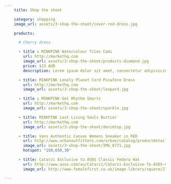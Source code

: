 ```yaml
---
    title: Shop the shoot

    category: shopping
    image_url: assets/3-shop-the-shoot/cover-red-dress.jpg

    products:

      # Cherry dress

      - title : MINKPINK Watercolour Tiles Cami
        url: http://markethq.com
        image_url: assets/3-shop-the-shoot/products-diamond.jpg
        price: $15 AUD
        description: Lorem ipsum dolor sit amet, consectetur adipisicing elit, sed do eiusmod tempor incididunt ut labore et dolore magna aliqua. Ut enim ad minim veniam, quis nostrud exercitation ullamco laboris nisi ut aliquip ex ea commodo consequat. Duis aute irure dolor in reprehenderit in voluptate velit esse cillum dolore eu fugiat nulla pariatur. Excepteur sint occaecat cupidatat non proident, sunt in culpa qui officia deserunt mollit anim id est laborum.

      - title: MINKPINK Lonely Planet Cord Pinafore Dress
        url: http://markethq.com
        image_url: assets/3-shop-the-shoot/leopard.jpg

      - title : MINKPINK Get Rhythm Shorts
        url: http://markethq.com
        image_url: assets/3-shop-the-shoot/sparkle.jpg

      - title: MINKPINK Last Living Souls Bustier
        url: http://markethq.com
        image_url: assets/3-shop-the-shoot/denimtop.jpg

      - title: Vans Authentic Canvas Womens Sneaker in RED
        url: http://www.urbanoutfitters.com/urban/catalog/productdetail.jsp?id=24028045&parentid=SEARCH+RESULTS
        image_url: assets/3-shop-the-shoot/IMG_8771.jpg
        hotspot: "150,650,30"

      - title: Catarzi Exclusive to ASOS Classic Fedora Hat
        url: http://www.asos.com/au/Catarzi/Catarzi-Exclusive-To-ASOS-Classic-Fedora-Hat/Prod/pgeproduct.aspx?iid=3293345&SearchQuery=fedora%20hat%20black&sh=0&pge=0&pgesize=36&sort=-1&clr=Nero
        image_url: http://www.femalefirst.co.uk/image-library/square/270/b/black-ribbon-trim-shaker-hat.jpg

---
```


